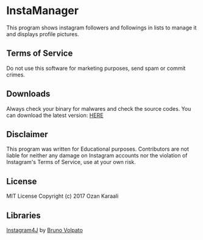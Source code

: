 # InstaManager
This program shows instagram followers and followings in lists to manage it and displays profile pictures.

## Terms of Service
Do not use this software for marketing purposes, send spam or commit crimes.

## Downloads
Always check your binary for malwares and check the source codes.
You can download the latest version: [HERE](https://github.com/ozankaraali/InstaManager/releases)

## Disclaimer
This program was written for Educational purposes. Contributors are not liable for neither any damage on Instagram accounts nor the violation of Instagram's Terms of Service, use at your own risk.

## License
MIT License
Copyright (c) 2017 Ozan Karaali

## Libraries
[Instagram4J](https://github.com/brunocvcunha/instagram4j) by [Bruno Volpato](https://github.com/brunocvcunha)
